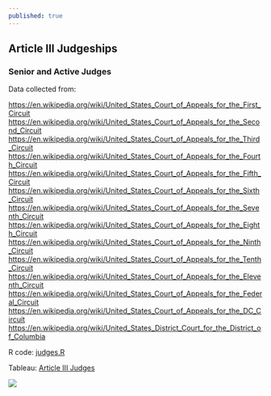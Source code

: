 ```yaml
---
published: true
---
```

## Article III Judgeships

### Senior and Active Judges

Data collected from:

https://en.wikipedia.org/wiki/United_States_Court_of_Appeals_for_the_First_Circuit
https://en.wikipedia.org/wiki/United_States_Court_of_Appeals_for_the_Second_Circuit   
https://en.wikipedia.org/wiki/United_States_Court_of_Appeals_for_the_Third_Circuit    
https://en.wikipedia.org/wiki/United_States_Court_of_Appeals_for_the_Fourth_Circuit   
https://en.wikipedia.org/wiki/United_States_Court_of_Appeals_for_the_Fifth_Circuit     
https://en.wikipedia.org/wiki/United_States_Court_of_Appeals_for_the_Sixth_Circuit     
https://en.wikipedia.org/wiki/United_States_Court_of_Appeals_for_the_Seventh_Circuit   
https://en.wikipedia.org/wiki/United_States_Court_of_Appeals_for_the_Eighth_Circuit    
https://en.wikipedia.org/wiki/United_States_Court_of_Appeals_for_the_Ninth_Circuit     
https://en.wikipedia.org/wiki/United_States_Court_of_Appeals_for_the_Tenth_Circuit     
https://en.wikipedia.org/wiki/United_States_Court_of_Appeals_for_the_Eleventh_Circuit  
https://en.wikipedia.org/wiki/United_States_Court_of_Appeals_for_the_Federal_Circuit   
https://en.wikipedia.org/wiki/United_States_Court_of_Appeals_for_the_DC_Circuit       
https://en.wikipedia.org/wiki/United_States_District_Court_for_the_District_of_Columbia

R code: 
[judges.R](FederalJudiciary.github.io/judges.R)

Tableau:
[Article III Judges](https://public.tableau.com/views/ArticleIIIJudges/Judges?:embed=y&:display_count=yes&publish=yes)
<div class='tableauPlaceholder' id='viz1517206547440' style='position: relative'>

<div class='tableauPlaceholder' id='viz1517206547440' style='position: relative'>

<noscript>
  
  <a href='https:&#47;&#47;FederalJudiciary.github.io'><img alt=' ' src='https:&#47;&#47;public.tableau.com&#47;static&#47;images&#47;Ar&#47;ArticleIIIJudges&#47;Judges&#47;1_rss.png' style='border: none' /></a>

</noscript>

<object class='tableauViz'  style='display:none;'><param name='host_url' value='https%3A%2F%2Fpublic.tableau.com%2F' /> <param name='embed_code_version' value='3' /> <param name='site_root' value='' /><param name='name' value='ArticleIIIJudges&#47;Judges' /><param name='tabs' value='yes' /><param name='toolbar' value='yes' /><param name='static_image' value='https:&#47;&#47;public.tableau.com&#47;static&#47;images&#47;Ar&#47;ArticleIIIJudges&#47;Judges&#47;1.png' /> <param name='animate_transition' value='yes' /><param name='display_static_image' value='yes' /><param name='display_spinner' value='yes' /><param name='display_overlay' value='yes' /><param name='display_count' value='yes' />

</object></div>                

<script type='text/javascript'>                    
  
  var divElement = document.getElementById('viz1517206547440');                    var vizElement = divElement.getElementsByTagName('object')[0];                    vizElement.style.width='1000px';vizElement.style.height='1050px';                    var scriptElement = document.createElement('script');                    scriptElement.src = 'https://public.tableau.com/javascripts/api/viz_v1.js';                    vizElement.parentNode.insertBefore(scriptElement, vizElement);                
  
  </script>
